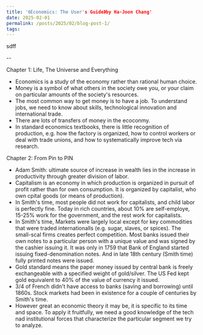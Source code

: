 ```yaml
---
title: '《Economics: The User's Guide》by Ha-Joon Chang'
date: 2025-02-01
permalink: /posts/2025/02/blog-post-1/
tags:
---
```


sdff

--

Chapter 1: Life, The Universe and Everything
- Economics is a study of the economy rather than rational human choice.
- Money is a symbol of what others in the society owe you, or your claim on particular amounts of the society's resources.
- The most common way to get money is to have a job. To understand jobs, we need to know about skills, technological innovation and international trade.
- There are lots of transfers of money in the ecoconmy.
- In standard economics textbooks, there is little recognition of production, e.g. how the factory is organized, how to control workers or deal with trade unions, and how to systematically improve tech via research.

Chapter 2: From Pin to PIN
- Adam Smith: ultimate source of increase in wealth lies in the increase in productivity through greater division of labor.
- Capitalism is an economy in which production is organized in pursuit of profit rather than for own consumption. It is organized by capitalist, who own cpital goods (or means of production).
- In Smith's time, most people did not work for capitalists, and child labor is perfectly fine. Today in rich countries, about 10% are self-employe, 15-25% work for the government, and the rest work for capitalists.
- In Smith's time, Markets were largely local except for key commodities that were traded internationalls (e.g. sugar, slaves, or spices). The small-scal firms creates perfect competition. Most banks issued their own notes to a particular person with a unique value and was signed by the cashier issuing it. It was only in 1759 that Bank of England started issuing fixed-denomination notes. And in late 18th century (Smith time) fully printed notes were issued. 
- Gold standard means the paper money issued by central bank is freely exchangeable with a specified weight of gold/silver. The US Fed kept gold equivalent to 40% of the value of currency it issued.
- 3/4 of French didn't have access to banks (saving and borrowing) until 1860s. Stock markets had been in existence for a couple of centuries by Smith's time.
- However great an economic theory it may be, it is specific to its time and space. To apply it fruitfully, we need a good knowledge of the tech nad institutional forces that characterize the particular segment we try to analyze.






